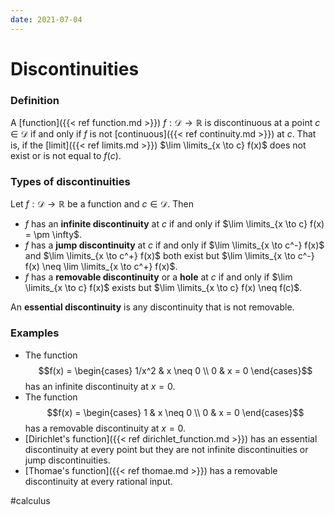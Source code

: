 ```yaml
---
date: 2021-07-04
---
```

# Discontinuities

### Definition
A [function]({{< ref function.md >}}) $f: \mathcal{D} \to \mathbb{R}$ is discontinuous at a point $c \in \mathcal{D}$ if and only if $f$ is not [continuous]({{< ref continuity.md >}}) at $c$. That is, if the [limit]({{< ref limits.md >}}) $\lim \limits_{x \to c} f(x)$ does not exist or is not equal to $f(c)$. 

### Types of discontinuities
Let $f: \mathcal{D} \to \mathbb{R}$ be a function and $c \in \mathcal{D}$. Then 
- $f$ has an **infinite discontinuity** at $c$ if and only if $\lim \limits_{x \to c} f(x) = \pm \infty$.
- $f$ has a **jump discontinuity** at $c$ if and only if $\lim \limits_{x \to c^-} f(x)$ and $\lim \limits_{x \to c^+} f(x)$ both exist but $\lim \limits_{x \to c^-} f(x) \neq \lim \limits_{x \to c^+} f(x)$.
- $f$ has a **removable discontinuity** or a **hole** at $c$ if and only if $\lim \limits_{x \to c} f(x)$ exists but $\lim \limits_{x \to c} f(x) \neq f(c)$. 

An **essential discontinuity** is any discontinuity that is not removable.

### Examples
- The function $$f(x) = \begin{cases} 1/x^2 & x \neq 0 \\ 0 & x = 0 \end{cases}$$ has an infinite discontinuity at $x = 0$. 
- The function $$f(x) = \begin{cases} 1 & x \neq 0 \\ 0 & x = 0 \end{cases}$$ has a removable discontinuity at $x=0$.
- [Dirichlet's function]({{< ref dirichlet_function.md >}}) has an essential discontinuity at every point but they are not infinite discontinuities or jump discontinuities. 
- [Thomae's function]({{< ref thomae.md >}}) has a removable discontinuity at every rational input.

#calculus